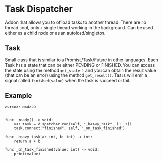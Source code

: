 # Task Dispatcher
Addon that allows you to offload tasks to another thread. There are no thread pool, only a single thread working in the background. Can be used either as a child node or as an autoload/singleton.

## Task
Small class that is similar to a Promise/Task/Future in other languages. Each Task has a state that can be either PENDING or FINISHED. You can access the state using the method `get_state()` and you can obtain the result value (that can be an error) using the method `get_result()`. Tasks will emit a signal called `finished(value)` when the task is succeed or fail.

## Example
```gdscript
extends Node2D


func _ready() -> void:
    var task = dispatcher.run(self, "_heavy_task", [1, 2])
    task.connect("finished", self, "_on_task_finished")

func _heavy_task(a: int, b: int) -> int:
    return a + b

func _on_task_finished(value: int) -> void:
    print(value)
```
